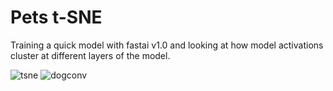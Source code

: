 # Pets t-SNE

Training a quick model with fastai v1.0 and looking at how model activations cluster at different layers of the model.

![tsne](https://github.com/kheyer/ML-DL-Projects/blob/master/Pets%20TSNE/media/TSNE_conv7_z1.PNG)
![dogconv](https://github.com/kheyer/ML-DL-Projects/blob/master/Pets%20TSNE/media/dog_conv.jpg)
